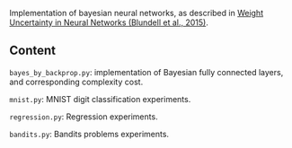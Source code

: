Implementation of bayesian neural networks, as described in [Weight Uncertainty in Neural Networks (Blundell et al., 2015)](https://arxiv.org/abs/1505.05424).


## Content

`bayes_by_backprop.py`: implementation of Bayesian fully connected layers, and corresponding complexity cost.

`mnist.py`: MNIST digit classification experiments.

`regression.py`: Regression experiments.

`bandits.py`: Bandits problems experiments.

